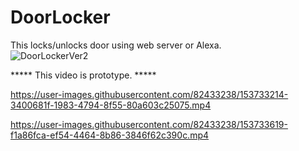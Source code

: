 # DoorLocker
This locks/unlocks door using web server or Alexa.  
![DoorLockerVer2](https://user-images.githubusercontent.com/82433238/153733196-613c0be2-b818-4104-8b33-01fe0094a9c2.jpg)

  
  
***** This video is prototype. *****

https://user-images.githubusercontent.com/82433238/153733214-3400681f-1983-4794-8f55-80a603c25075.mp4


https://user-images.githubusercontent.com/82433238/153733619-f1a86fca-ef54-4464-8b86-3846f62c390c.mp4

